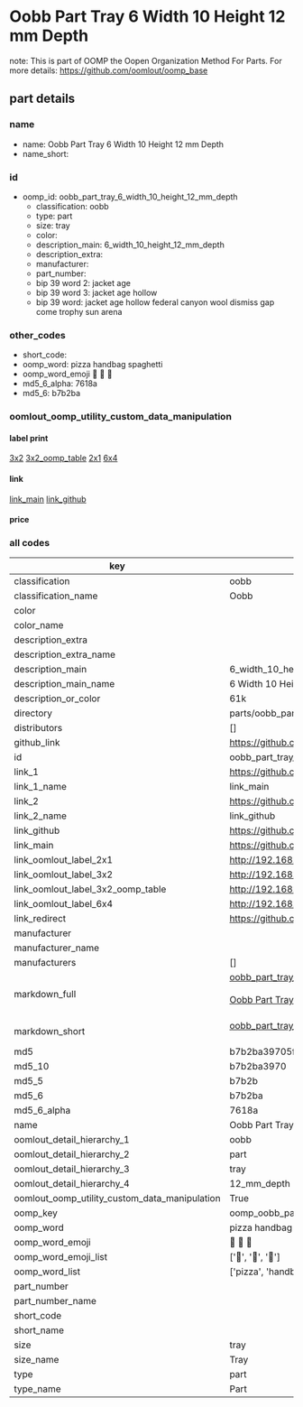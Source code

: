 # Oobb Part Tray 6 Width 10 Height 12 mm Depth  

note: This is part of OOMP the Oopen Organization Method For Parts. For more details: https://github.com/oomlout/oomp_base

##  part details
  







### name
* name: Oobb Part Tray 6 Width 10 Height 12 mm Depth
* name_short: 
### id
* oomp_id: oobb_part_tray_6_width_10_height_12_mm_depth
  * classification: oobb
  * type: part
  * size: tray
  * color: 
  * description_main: 6_width_10_height_12_mm_depth
  * description_extra: 
  * manufacturer: 
  * part_number: 
  * bip 39 word 2: jacket age
  * bip 39 word 3: jacket age hollow
  * bip 39 word: jacket age hollow federal canyon wool dismiss gap come trophy sun arena

### other_codes
* short_code: 
* oomp_word: pizza handbag spaghetti
* oomp_word_emoji :pizza: :handbag: :spaghetti:
* md5_6_alpha: 7618a
* md5_6: b7b2ba






### oomlout_oomp_utility_custom_data_manipulation
#### label print
[3x2](http://192.168.1.245:1112/?label=oomp%207618a)
[3x2_oomp_table](http://192.168.1.108:1112/?label=oomp%207618a)
[2x1](http://192.168.1.242:1112/?label=oomp%207618a)
[6x4](http://192.168.1.55:1112/?label=oomp%207618a)    

#### link

[link_main](https://github.com/oomlout/oomlout_oomp_version_1_messy/tree/main/parts/oobb_part_tray_6_width_10_height_12_mm_depth) [link_github](https://github.com/oomlout/oomlout_oomp_version_1_messy/tree/main/parts/oobb_part_tray_6_width_10_height_12_mm_depth)                             

#### price







### all codes 
| key | value |  
| --- | --- |  
| classification | oobb |  
| classification_name | Oobb |  
| color |  |  
| color_name |  |  
| description_extra |  |  
| description_extra_name |  |  
| description_main | 6_width_10_height_12_mm_depth |  
| description_main_name | 6 Width 10 Height 12 mm Depth |  
| description_or_color | 61k |  
| directory | parts/oobb_part_tray_6_width_10_height_12_mm_depth |  
| distributors | [] |  
| github_link | https://github.com/oomlout/oomlout_oomp_part_src/tree/main/parts/oobb_part_tray_6_width_10_height_12_mm_depth |  
| id | oobb_part_tray_6_width_10_height_12_mm_depth |  
| link_1 | https://github.com/oomlout/oomlout_oomp_version_1_messy/tree/main/parts/oobb_part_tray_6_width_10_height_12_mm_depth |  
| link_1_name | link_main |  
| link_2 | https://github.com/oomlout/oomlout_oomp_version_1_messy/tree/main/parts/oobb_part_tray_6_width_10_height_12_mm_depth |  
| link_2_name | link_github |  
| link_github | https://github.com/oomlout/oomlout_oomp_version_1_messy/tree/main/parts/oobb_part_tray_6_width_10_height_12_mm_depth |  
| link_main | https://github.com/oomlout/oomlout_oomp_version_1_messy/tree/main/parts/oobb_part_tray_6_width_10_height_12_mm_depth |  
| link_oomlout_label_2x1 | http://192.168.1.242:1112/?label=oomp%207618a |  
| link_oomlout_label_3x2 | http://192.168.1.245:1112/?label=oomp%207618a |  
| link_oomlout_label_3x2_oomp_table | http://192.168.1.108:1112/?label=oomp%207618a |  
| link_oomlout_label_6x4 | http://192.168.1.55:1112/?label=oomp%207618a |  
| link_redirect | https://github.com/oomlout/oomlout_oomp_version_1_messy/tree/main/parts/oobb_part_tray_6_width_10_height_12_mm_depth |  
| manufacturer |  |  
| manufacturer_name |  |  
| manufacturers | [] |  
| markdown_full | [oobb_part_tray_6_width_10_height_12_mm_depth](none)<br>[](none)<br>[Oobb Part Tray 6 Width 10 Height 12 Mm Depth](none)<br><br> |  
| markdown_short | [oobb_part_tray_6_width_10_height_12_mm_depth](none)<br><br> |  
| md5 | b7b2ba39705f47ebf510e546d9c133b8 |  
| md5_10 | b7b2ba3970 |  
| md5_5 | b7b2b |  
| md5_6 | b7b2ba |  
| md5_6_alpha | 7618a |  
| name | Oobb Part Tray 6 Width 10 Height 12 mm Depth |  
| oomlout_detail_hierarchy_1 | oobb |  
| oomlout_detail_hierarchy_2 | part |  
| oomlout_detail_hierarchy_3 | tray |  
| oomlout_detail_hierarchy_4 | 12_mm_depth |  
| oomlout_oomp_utility_custom_data_manipulation | True |  
| oomp_key | oomp_oobb_part_tray_6_width_10_height_12_mm_depth |  
| oomp_word | pizza handbag spaghetti |  
| oomp_word_emoji | :pizza: :handbag: :spaghetti: |  
| oomp_word_emoji_list | [':pizza:', ':handbag:', ':spaghetti:'] |  
| oomp_word_list | ['pizza', 'handbag', 'spaghetti'] |  
| part_number |  |  
| part_number_name |  |  
| short_code |  |  
| short_name |  |  
| size | tray |  
| size_name | Tray |  
| type | part |  
| type_name | Part |  
